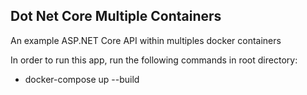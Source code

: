 Dot Net Core Multiple Containers
-----
An example ASP.NET Core API within multiples docker containers

In order to run this app, run the following commands in root directory:
* docker-compose up --build
